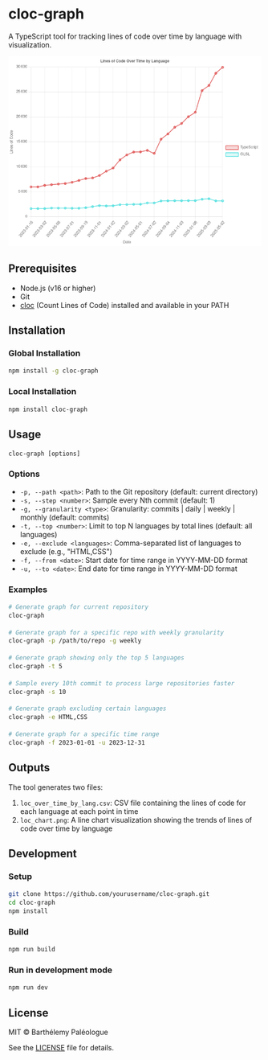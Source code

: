 # cloc-graph

A TypeScript tool for tracking lines of code over time by language with visualization.

![alt text](loc_chart-1.png)

## Prerequisites

- Node.js (v16 or higher)
- Git
- [cloc](https://github.com/AlDanial/cloc) (Count Lines of Code) installed and available in your PATH

## Installation

### Global Installation

```bash
npm install -g cloc-graph
```

### Local Installation

```bash
npm install cloc-graph
```

## Usage

```
cloc-graph [options]
```

### Options

- `-p, --path <path>`: Path to the Git repository (default: current directory)
- `-s, --step <number>`: Sample every Nth commit (default: 1)
- `-g, --granularity <type>`: Granularity: commits | daily | weekly | monthly (default: commits)
- `-t, --top <number>`: Limit to top N languages by total lines (default: all languages)
- `-e, --exclude <languages>`: Comma-separated list of languages to exclude (e.g., "HTML,CSS")
- `-f, --from <date>`: Start date for time range in YYYY-MM-DD format
- `-u, --to <date>`: End date for time range in YYYY-MM-DD format

### Examples

```bash
# Generate graph for current repository
cloc-graph

# Generate graph for a specific repo with weekly granularity
cloc-graph -p /path/to/repo -g weekly

# Generate graph showing only the top 5 languages
cloc-graph -t 5

# Sample every 10th commit to process large repositories faster
cloc-graph -s 10

# Generate graph excluding certain languages
cloc-graph -e HTML,CSS

# Generate graph for a specific time range
cloc-graph -f 2023-01-01 -u 2023-12-31
```

## Outputs

The tool generates two files:

1. `loc_over_time_by_lang.csv`: CSV file containing the lines of code for each language at each point in time
2. `loc_chart.png`: A line chart visualization showing the trends of lines of code over time by language

## Development

### Setup

```bash
git clone https://github.com/yourusername/cloc-graph.git
cd cloc-graph
npm install
```

### Build

```bash
npm run build
```

### Run in development mode

```bash
npm run dev
```

## License

MIT © Barthélemy Paléologue

See the [LICENSE](LICENSE) file for details.